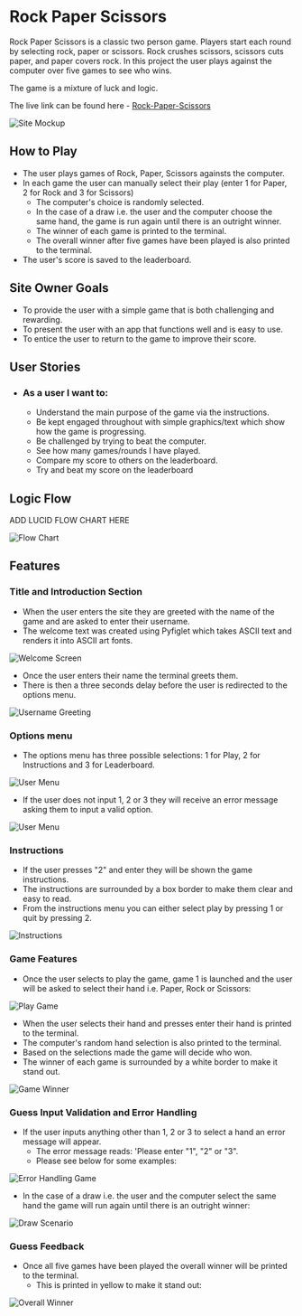 # Rock Paper Scissors
Rock Paper Scissors is a classic two person game. Players start each round by selecting rock, paper or scissors. Rock crushes scissors, scissors cuts paper, and paper covers rock.
In this project the user plays against the computer over five games to see who wins. 

The game is a mixture of luck and logic.

The live link can be found here - [Rock-Paper-Scissors](https://rock-paper-scissors-caro-43b2048bb224.herokuapp.com/)

![Site Mockup](docs/readme_images/web_display.webp)

## How to Play
- The user plays  games of Rock, Paper, Scissors againsts the computer.
- In each game the user can manually select their play (enter 1 for Paper, 2 for Rock and 3 for Scissors)
  - The computer's choice is randomly selected.
  - In the case of a draw i.e. the user and the computer choose the same hand, the game is run again until there is an outright winner.
  - The winner of each game is printed to the terminal.
  - The overall winner after five games have been played is also printed to the terminal.
- The user's score is saved to the leaderboard.

## Site Owner Goals
- To provide the user with a simple game that is both challenging and rewarding.
- To present the user with an app that functions well and is easy to use. 
- To entice the user to return to the game to improve their score.

## User Stories

- ### As a user I want to:
  - Understand the main purpose of the game via the instructions.
  - Be kept engaged throughout with simple graphics/text which show how the game is progressing.
  - Be challenged by trying to beat the computer.
  - See how many games/rounds I have played.
  - Compare my score to others on the leaderboard.
  - Try and beat my score on the leaderboard

## Logic Flow
ADD LUCID FLOW CHART HERE

![Flow Chart]()

## Features

### Title and Introduction Section
- When the user enters the site they are greeted with the name of the game and are asked to enter their username. 
- The welcome text was created using Pyfiglet which takes ASCII text and renders it into ASCII art fonts. 

![Welcome Screen](docs/readme_images/welcome_page.webp)

- Once the user enters their name the terminal greets them.
- There is then a three seconds delay before the user is redirected to the options menu.

![Username Greeting](docs/readme_images/greeting.webp)

### Options menu
- The options menu has three possible selections: 1 for Play, 2 for Instructions and 3 for Leaderboard.

![User Menu](docs/readme_images/options_menu.webp)

- If the user does not input 1, 2 or 3 they will receive an error message asking them to input a valid option.

![User Menu](docs/readme_images/options_menu_error_message.webp)

### Instructions
- If the user presses "2" and enter they will be shown the game instructions. 
- The instructions are surrounded by a box border to make them clear and easy to read. 
- From the instructions menu you can either select play by pressing 1 or quit by pressing 2.

![Instructions](docs/readme_images/instructions.webp)

### Game Features
- Once the user selects to play the game, game 1 is launched and the user will be asked to select their hand i.e. Paper, Rock or Scissors:

![Play Game](docs/readme_images/play_game.webp)

- When the user selects their hand and presses enter their hand is printed to the terminal.
- The computer's random hand selection is also printed to the terminal.
- Based on the selections made the game will decide who won.
- The winner of each game is surrounded by a white border to make it stand out.

![Game Winner](docs/readme_images/game_winner.webp)

### Guess Input Validation and Error Handling
- If the user inputs anything other than 1, 2 or 3 to select a hand an error message will appear.
  -  The error message reads: 'Please enter "1", "2" or "3".
  - Please see below for some examples:

![Error Handling Game](docs/readme_images/error_message_hand.webp)

- In the case of a draw i.e. the user and the computer select the same hand the game will run again until there is an outright winner:

![Draw Scenario](docs/readme_images/draw_scenario.webp)

### Guess Feedback
- Once all five games have been played the overall winner will be printed to the terminal.
  - This is printed in yellow to make it stand out:

![Overall Winner](docs/readme_images/overall_winner.webp)
